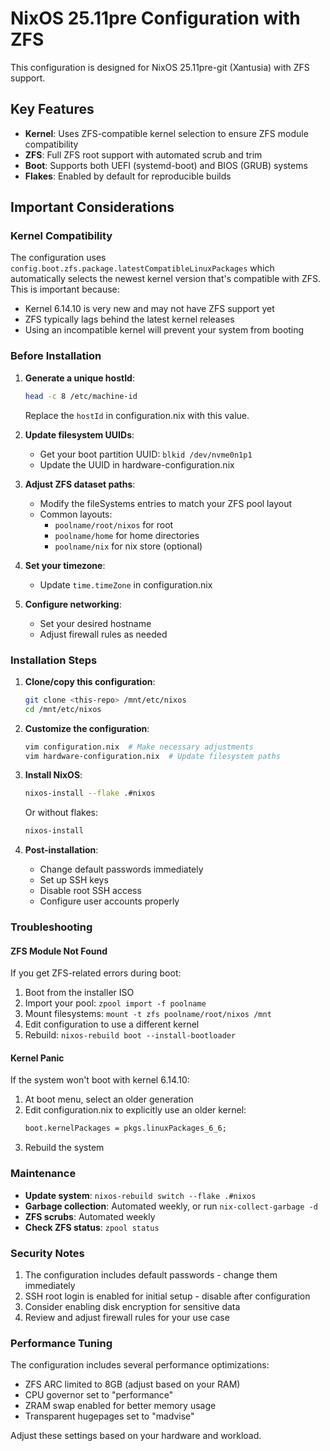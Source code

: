 # NixOS 25.11pre Configuration with ZFS

This configuration is designed for NixOS 25.11pre-git (Xantusia) with ZFS support.

## Key Features

- **Kernel**: Uses ZFS-compatible kernel selection to ensure ZFS module compatibility
- **ZFS**: Full ZFS root support with automated scrub and trim
- **Boot**: Supports both UEFI (systemd-boot) and BIOS (GRUB) systems
- **Flakes**: Enabled by default for reproducible builds

## Important Considerations

### Kernel Compatibility

The configuration uses `config.boot.zfs.package.latestCompatibleLinuxPackages` which automatically selects the newest kernel version that's compatible with ZFS. This is important because:

- Kernel 6.14.10 is very new and may not have ZFS support yet
- ZFS typically lags behind the latest kernel releases
- Using an incompatible kernel will prevent your system from booting

### Before Installation

1. **Generate a unique hostId**:
   ```bash
   head -c 8 /etc/machine-id
   ```
   Replace the `hostId` in configuration.nix with this value.

2. **Update filesystem UUIDs**:
   - Get your boot partition UUID: `blkid /dev/nvme0n1p1`
   - Update the UUID in hardware-configuration.nix

3. **Adjust ZFS dataset paths**:
   - Modify the fileSystems entries to match your ZFS pool layout
   - Common layouts:
     - `poolname/root/nixos` for root
     - `poolname/home` for home directories
     - `poolname/nix` for nix store (optional)

4. **Set your timezone**:
   - Update `time.timeZone` in configuration.nix

5. **Configure networking**:
   - Set your desired hostname
   - Adjust firewall rules as needed

### Installation Steps

1. **Clone/copy this configuration**:
   ```bash
   git clone <this-repo> /mnt/etc/nixos
   cd /mnt/etc/nixos
   ```

2. **Customize the configuration**:
   ```bash
   vim configuration.nix  # Make necessary adjustments
   vim hardware-configuration.nix  # Update filesystem paths
   ```

3. **Install NixOS**:
   ```bash
   nixos-install --flake .#nixos
   ```

   Or without flakes:
   ```bash
   nixos-install
   ```

4. **Post-installation**:
   - Change default passwords immediately
   - Set up SSH keys
   - Disable root SSH access
   - Configure user accounts properly

### Troubleshooting

#### ZFS Module Not Found

If you get ZFS-related errors during boot:

1. Boot from the installer ISO
2. Import your pool: `zpool import -f poolname`
3. Mount filesystems: `mount -t zfs poolname/root/nixos /mnt`
4. Edit configuration to use a different kernel
5. Rebuild: `nixos-rebuild boot --install-bootloader`

#### Kernel Panic

If the system won't boot with kernel 6.14.10:

1. At boot menu, select an older generation
2. Edit configuration.nix to explicitly use an older kernel:
   ```nix
   boot.kernelPackages = pkgs.linuxPackages_6_6;
   ```
3. Rebuild the system

### Maintenance

- **Update system**: `nixos-rebuild switch --flake .#nixos`
- **Garbage collection**: Automated weekly, or run `nix-collect-garbage -d`
- **ZFS scrubs**: Automated weekly
- **Check ZFS status**: `zpool status`

### Security Notes

1. The configuration includes default passwords - change them immediately
2. SSH root login is enabled for initial setup - disable after configuration
3. Consider enabling disk encryption for sensitive data
4. Review and adjust firewall rules for your use case

### Performance Tuning

The configuration includes several performance optimizations:

- ZFS ARC limited to 8GB (adjust based on your RAM)
- CPU governor set to "performance"
- ZRAM swap enabled for better memory usage
- Transparent hugepages set to "madvise"

Adjust these settings based on your hardware and workload.